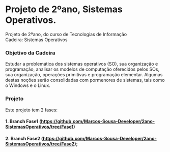 # Projeto de 2ºano, Sistemas Operativos.
Projeto de 2ºano, do curso de Tecnologias de Informação <br>
Cadeira: Sistemas Operativos

### Objetivo da Cadeira
Estudar a problemática dos sistemas operativos (SO), sua organização e programação, analisar os modelos de computação oferecidos pelos SOs, sua organização, operações primitivas e programação elementar. Algumas destas noções serão consolidadas com pormenores de sistemas, tais como o Windows e o Linux.

### Projeto
Este projeto tem 2 fases: <br>
#### 1. Branch Fase1 (https://github.com/Marcos-Sousa-Developer/2ano-SistemasOperativos/tree/Fase1) <br>
#### 2. Branch Fase2 (https://github.com/Marcos-Sousa-Developer/2ano-SistemasOperativos/tree/Fase2);
